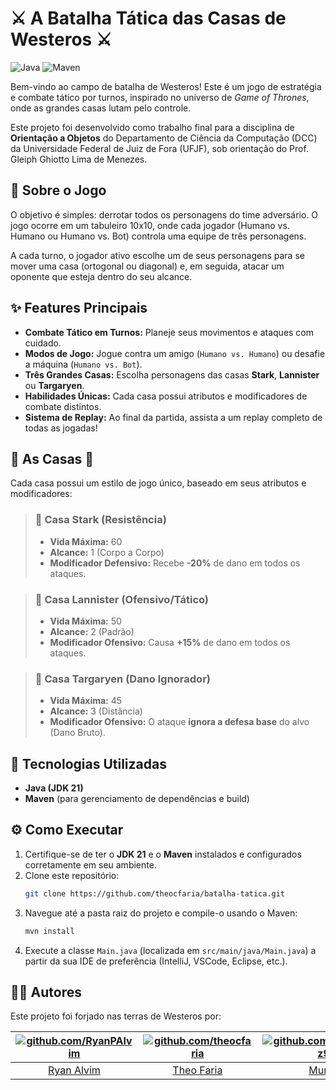 # ⚔️ A Batalha Tática das Casas de Westeros ⚔️

![Java](https://img.shields.io/badge/Java-JDK_21-blue.svg?logo=openjdk)
![Maven](https://img.shields.io/badge/Maven-red.svg?logo=apachemaven)

Bem-vindo ao campo de batalha de Westeros! Este é um jogo de estratégia e combate tático por turnos, inspirado no universo de *Game of Thrones*, onde as grandes casas lutam pelo controle.

Este projeto foi desenvolvido como trabalho final para a disciplina de **Orientação a Objetos** do Departamento de Ciência da Computação (DCC) da Universidade Federal de Juiz de Fora (UFJF), sob orientação do Prof. Gleiph Ghiotto Lima de Menezes.

## 📜 Sobre o Jogo

O objetivo é simples: derrotar todos os personagens do time adversário. O jogo ocorre em um tabuleiro 10x10, onde cada jogador (Humano vs. Humano ou Humano vs. Bot) controla uma equipe de três personagens.

A cada turno, o jogador ativo escolhe um de seus personagens para se mover uma casa (ortogonal ou diagonal) e, em seguida, atacar um oponente que esteja dentro do seu alcance.

## ✨ Features Principais

* **Combate Tático em Turnos:** Planeje seus movimentos e ataques com cuidado.
* **Modos de Jogo:** Jogue contra um amigo (`Humano vs. Humano`) ou desafie a máquina (`Humano vs. Bot`).
* **Três Grandes Casas:** Escolha personagens das casas **Stark**, **Lannister** ou **Targaryen**.
* **Habilidades Únicas:** Cada casa possui atributos e modificadores de combate distintos.
* **Sistema de Replay:** Ao final da partida, assista a um replay completo de todas as jogadas!

## 🐺 As Casas 🦁

Cada casa possui um estilo de jogo único, baseado em seus atributos e modificadores:

> ### 🐺 **Casa Stark (Resistência)**
> * **Vida Máxima:** 60
> * **Alcance:** 1 (Corpo a Corpo)
> * **Modificador Defensivo:** Recebe **-20%** de dano em todos os ataques.

> ### 🦁 **Casa Lannister (Ofensivo/Tático)**
> * **Vida Máxima:** 50
> * **Alcance:** 2 (Padrão)
> * **Modificador Ofensivo:** Causa **+15%** de dano em todos os ataques.

> ### 🐉 **Casa Targaryen (Dano Ignorador)**
> * **Vida Máxima:** 45
> * **Alcance:** 3 (Distância)
> * **Modificador Ofensivo:** O ataque **ignora a defesa base** do alvo (Dano Bruto).

## 🚀 Tecnologias Utilizadas

* **Java (JDK 21)**
* **Maven** (para gerenciamento de dependências e build)

## ⚙️ Como Executar

1.  Certifique-se de ter o **JDK 21** e o **Maven** instalados e configurados corretamente em seu ambiente.
2.  Clone este repositório:
    ```bash
    git clone https://github.com/theocfaria/batalha-tatica.git
    ```
3.  Navegue até a pasta raiz do projeto e compile-o usando o Maven:
    ```bash
    mvn install
    ```
4.  Execute a classe `Main.java` (localizada em `src/main/java/Main.java`) a partir da sua IDE de preferência (IntelliJ, VSCode, Eclipse, etc.).

## 👨‍💻 Autores

Este projeto foi forjado nas terras de Westeros por:

| [![github.com/RyanPAlvim](https://img.shields.io/badge/GitHub-RyanPAlvim-181717?style=for-the-badge&logo=github)](https://github.com/RyanPAlvim) | [![github.com/theocfaria](https://img.shields.io/badge/GitHub-theocfaria-181717?style=for-the-badge&logo=github)](https://github.com/theocfaria) | [![github.com/Murilo19Dz9](https://img.shields.io/badge/GitHub-Murilo19Dz9-181717?style=for-the-badge&logo=github)](https://github.com/Murilo19Dz9) |
| :---: |:------------------------------------------------------------------------------------------------------------------------------------------------:| :---: |
| [Ryan Alvim](https://github.com/RyanPAlvim) |                                                   [Theo Faria](https://github.com/theocfaria)                                                    | [Murilo](https://github.com/Murilo19Dz9) |
